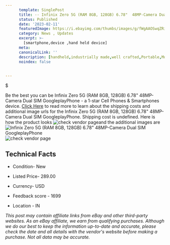 ```yaml
---
      template: SinglePost
      title: -- Infinix Zero 5G (RAM 8GB, 128GB) 6.78"  48MP-Camera Dual SIM GoogleplayPhone
      status: Published
      date: '2023-02-11'
      featuredImage: https://i.ebayimg.com/thumbs/images/g/fWgAAOSwqZRiC110/s-l225.jpg
      category: News , Updates
      excerpt: >-
        [smartphone,device ,hand held device]
      meta:
      canonicalLink: ''
      description: [handheld,industrially made,well crafted,Portable,Mobile,Compact,Convenient,Lightweight,Maneuverable,Man-portable,Miniature,Carriable,Hand-held,Light,Holdable,Transportable,Mobile device,Pocket-sized,On-the-go,Wireless,Cordless,Compact size,Convenient size, smartphone,device ,hand held device]
      noindex: false
      
        
---
```

$

Be the best you can be  Infinix Zero 5G (RAM 8GB, 128GB) 6.78"  48MP-Camera Dual SIM GoogleplayPhone - a 1-star Cell Phones & Smartphones device. [Click Here](https://www.ebay.com/itm/175159398564?hash=item28c85050a4%3Ag%3AfWgAAOSwqZRiC110&mkevt=1&mkcid=1&mkrid=711-53200-19255-0&campid=%253CePNCampaignId%253E&customid=%253CreferenceId%253E&toolid=10049) to read more to learn about the shipping costs and additional image urls for the Infinix Zero 5G (RAM 8GB, 128GB) 6.78"  48MP-Camera Dual SIM GoogleplayPhone. Shipping cost is undefined. Here is how the product looks ![check vendor page](https://i.ebayimg.com/thumbs/images/g/fWgAAOSwqZRiC110/s-l225.jpg)and the additional images are![Infinix Zero 5G (RAM 8GB, 128GB) 6.78"  48MP-Camera Dual SIM GoogleplayPhone](https://i.ebayimg.com/images/g/fWgAAOSwqZRiC110/s-l960.jpg)![check vendor page](https://origin-galleryplus.ebayimg.com/ws/web/175159398564_2_0_1/225x225.jpg,https://origin-galleryplus.ebayimg.com/ws/web/175159398564_3_0_1/225x225.jpg,https://origin-galleryplus.ebayimg.com/ws/web/175159398564_4_0_1/225x225.jpg,https://origin-galleryplus.ebayimg.com/ws/web/175159398564_5_0_1/225x225.jpg,https://origin-galleryplus.ebayimg.com/ws/web/175159398564_6_0_1/225x225.jpg,https://origin-galleryplus.ebayimg.com/ws/web/175159398564_7_0_1/225x225.jpg,https://origin-galleryplus.ebayimg.com/ws/web/175159398564_8_0_1/225x225.jpg,https://origin-galleryplus.ebayimg.com/ws/web/175159398564_9_0_1/225x225.jpg,https://origin-galleryplus.ebayimg.com/ws/web/175159398564_10_0_1/225x225.jpg)



 ## Technical Facts 



     
      

 - Condition- New 


      

 - Listed Price- 289.00 


      

 - Currency- USD 


      

 - Feedback score - 1699 


      

 - Location - IN 


      
      

 *_This post may contain affiliate links from eBay and other third-party websites. As an eBay affiliate, we earn from qualifying purchases. Although we do our best to keep the information up-to-date and accurate, please check the date and all details with the vendor's website before making a purchase. Not all data may be accurate._*






